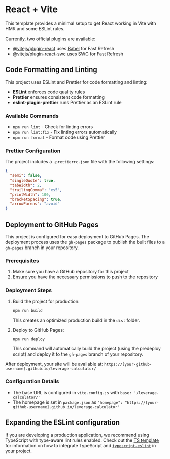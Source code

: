 # React + Vite

This template provides a minimal setup to get React working in Vite with HMR and some ESLint rules.

Currently, two official plugins are available:

- [@vitejs/plugin-react](https://github.com/vitejs/vite-plugin-react/blob/main/packages/plugin-react) uses [Babel](https://babeljs.io/) for Fast Refresh
- [@vitejs/plugin-react-swc](https://github.com/vitejs/vite-plugin-react/blob/main/packages/plugin-react-swc) uses [SWC](https://swc.rs/) for Fast Refresh

## Code Formatting and Linting

This project uses ESLint and Prettier for code formatting and linting:

- **ESLint** enforces code quality rules
- **Prettier** ensures consistent code formatting
- **eslint-plugin-prettier** runs Prettier as an ESLint rule

### Available Commands

- `npm run lint` - Check for linting errors
- `npm run lint:fix` - Fix linting errors automatically
- `npm run format` - Format code using Prettier

### Prettier Configuration

The project includes a `.prettierrc.json` file with the following settings:

```json
{
  "semi": false,
  "singleQuote": true,
  "tabWidth": 2,
  "trailingComma": "es5",
  "printWidth": 100,
  "bracketSpacing": true,
  "arrowParens": "avoid"
}
```

## Deployment to GitHub Pages

This project is configured for easy deployment to GitHub Pages. The deployment process uses the `gh-pages` package to publish the built files to a `gh-pages` branch in your repository.

### Prerequisites

1. Make sure you have a GitHub repository for this project
2. Ensure you have the necessary permissions to push to the repository

### Deployment Steps

1. Build the project for production:
   ```
   npm run build
   ```
   This creates an optimized production build in the `dist` folder.

2. Deploy to GitHub Pages:
   ```
   npm run deploy
   ```
   This command will automatically build the project (using the predeploy script) and deploy it to the `gh-pages` branch of your repository.

After deployment, your site will be available at: `https://[your-github-username].github.io/leverage-calculator/`

### Configuration Details

- The base URL is configured in `vite.config.js` with `base: '/leverage-calculator/'`
- The homepage is set in `package.json` as `"homepage": "https://[your-github-username].github.io/leverage-calculator"`

## Expanding the ESLint configuration

If you are developing a production application, we recommend using TypeScript with type-aware lint rules enabled. Check out the [TS template](https://github.com/vitejs/vite/tree/main/packages/create-vite/template-react-ts) for information on how to integrate TypeScript and [`typescript-eslint`](https://typescript-eslint.io) in your project.
